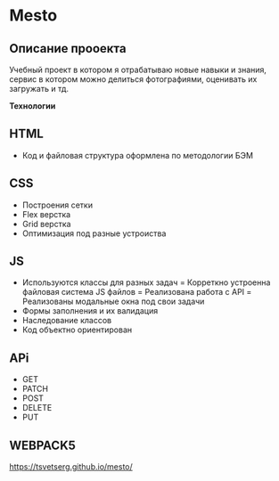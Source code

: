 # Mesto


## Описание прооекта

Учебный проект в котором я отрабатываю новые навыки и знания, сервис в котором можно делиться фотографиями, оценивать их загружать и тд.

**Технологии**

## HTML

- Код и файловая структура оформлена по методологии БЭМ

## CSS

- Построения сетки
- Flex верстка
- Grid верстка
- Оптимизация под разные устроиства

## JS

- Используются классы для разных задач
= Корреткно устроенна файловая система JS файлов
= Реализована работа с API
= Реализованы модальные окна под свои задачи
- Формы заполнения и их валидация
- Наследование классов
- Код объектно ориентирован

## APi

- GET
- PATCH
- POST
- DELETE
- PUT

## WEBPACK5

https://tsvetserg.github.io/mesto/

